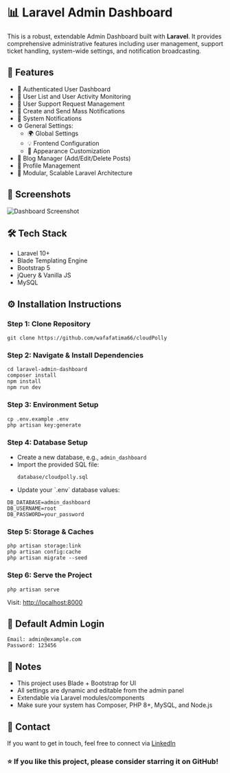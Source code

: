   <h1>📊 Laravel Admin Dashboard</h1>

  <p>This is a robust, extendable Admin Dashboard built with <strong>Laravel</strong>. It provides comprehensive administrative features including user management, support ticket handling, system-wide settings, and notification broadcasting.</p>

  <h2>🧰 Features</h2>
  <ul>
    <li>🔐 Authenticated User Dashboard</li>
    <li>👥 User List and User Activity Monitoring</li>
    <li>📨 User Support Request Management</li>
    <li>📢 Create and Send Mass Notifications</li>
    <li>🔔 System Notifications</li>
    <li>⚙️ General Settings:
      <ul>
        <li>🌍 Global Settings</li>
        <li>💡 Frontend Configuration</li>
        <li>🎨 Appearance Customization</li>
      </ul>
    </li>
    <li>📝 Blog Manager (Add/Edit/Delete Posts)</li>
    <li>👤 Profile Management</li>
    <li>🧩 Modular, Scalable Laravel Architecture</li>
  </ul>

  <h2>📸 Screenshots</h2>

  <img src="public/screenshots/cloudpolly (1).png" alt="Dashboard Screenshot">



  <h2>🛠 Tech Stack</h2>
  <ul>
    <li>Laravel 10+</li>
    <li>Blade Templating Engine</li>
    <li>Bootstrap 5</li>
    <li>jQuery & Vanilla JS</li>
    <li>MySQL</li>
  </ul>

  <h2>⚙️ Installation Instructions</h2>

  <h3>Step 1: Clone Repository</h3>
  <pre><code>git clone https://github.com/wafafatima66/cloudPolly</code></pre>

  <h3>Step 2: Navigate & Install Dependencies</h3>
  <pre><code>cd laravel-admin-dashboard
composer install
npm install
npm run dev</code></pre>

  <h3>Step 3: Environment Setup</h3>
  <pre><code>cp .env.example .env
php artisan key:generate</code></pre>

  <h3>Step 4: Database Setup</h3>
  <ul>
    <li>Create a new database, e.g., <code>admin_dashboard</code></li>
    <li>Import the provided SQL file:
      <pre><code>database/cloudpolly.sql</code></pre>
    </li>
    <li>Update your `.env` database values:</li>
  </ul>

  <pre><code>DB_DATABASE=admin_dashboard
DB_USERNAME=root
DB_PASSWORD=your_password</code></pre>

  <h3>Step 5: Storage & Caches</h3>
  <pre><code>php artisan storage:link
php artisan config:cache
php artisan migrate --seed</code></pre>

  <h3>Step 6: Serve the Project</h3>
  <pre><code>php artisan serve</code></pre>
  <p>Visit: <a href="http://localhost:8000" target="_blank">http://localhost:8000</a></p>

  <h2>🔐 Default Admin Login</h2>
  <pre><code>Email: admin@example.com
Password: 123456</code></pre>



  <h2>🧩 Notes</h2>
  <ul>
    <li>This project uses Blade + Bootstrap for UI</li>
    <li>All settings are dynamic and editable from the admin panel</li>
    <li>Extendable via Laravel modules/components</li>
    <li>Make sure your system has Composer, PHP 8+, MySQL, and Node.js</li>
  </ul>

<h2>📧 Contact</h2>
  <p>If you want to get in touch, feel free to connect via <a href="https://www.linkedin.com/in/fatimaamir99/" target="_blank">LinkedIn</a></p>

  <h3>⭐ If you like this project, please consider starring it on GitHub!</h3>
